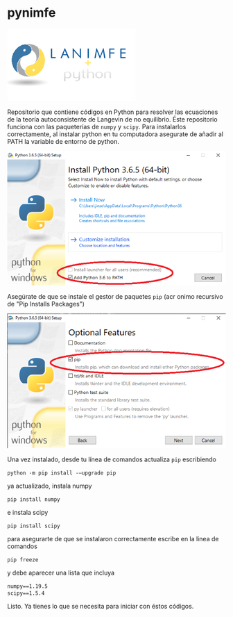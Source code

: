 <script src="https://polyfill.io/v3/polyfill.min.js?features=es6"></script>
<script id="MathJax-script" async src="https://cdn.jsdelivr.net/npm/mathjax@3/es5/tex-mml-chtml.js"></script>

# pynimfe
![logo](logo2.png)

Repositorio que contiene códigos en Python para resolver las ecuaciones de la teoría autoconsistente de Langevin de no equilibrio. Éste repositorio funciona con las paqueterías de ```numpy``` y ```scipy```. Para instalarlos correctamente, al instalar python en tu computadora asegurate de añadir al PATH la variable de entorno de python.

![python0](python00.png)

Asegúrate de que se instale el gestor de paquetes ```pip``` (acr
onimo recursivo de "Pip Installs Packages")

![python1](python01.png)

Una vez instalado, desde tu línea de comandos actualiza ```pip``` escribiendo
```
python -m pip install -–upgrade pip
```
ya actualizado, instala numpy
```
pip install numpy
```
e instala scipy
```
pip install scipy
```
para asegurarte de que se instalaron correctamente escribe en la linea de comandos
```
pip freeze
```
y debe aparecer una lista que incluya
```
numpy==1.19.5
scipy==1.5.4
```
Listo. Ya tienes lo que se necesita para iniciar con éstos códigos.
